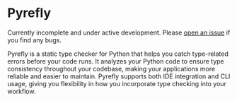 # Pyrefly

Currently incomplete and under active development. Please
[open an issue](https://github.com/facebook/pyrefly/issues/new/choose) if you
find any bugs.

Pyrefly is a static type checker for Python that helps you catch type-related
errors before your code runs. It analyzes your Python code to ensure type
consistency throughout your codebase, making your applications more reliable and
easier to maintain. Pyrefly supports both IDE integration and CLI usage, giving
you flexibility in how you incorporate type checking into your workflow.
